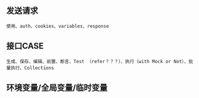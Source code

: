 ## 发送请求

	使用、auth、cookies、variables、response


## 接口CASE

	生成、保存、编辑、前置、断言、Test （refer？？？）、执行（with Mock or Not）、批量执行、Collections


## 环境变量/全局变量/临时变量
